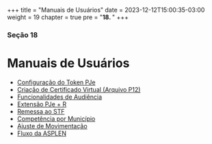 +++
title = "Manuais de Usuários"
date = 2023-12-12T15:00:35-03:00
weight = 19
chapter = true
pre = "<b>18. </b>"
+++

### Seção 18

# Manuais de Usuários

+ [Configuração do Token PJe](/docs/PJE_token_virtual_smartphone_v100.pdf)
+ [Criação de Certificado Virtual (Arquivo P12)](/docs/PJE_certificado_token_virtual_v100.pdf)
+ [Funcionalidades de Audiência](/docs/manual_audiencias.pdf)
+ [Extensão PJe + R](static/docs/manual_pje_r.pdf)
+ [Remessa ao STF](/docs/manual_remessa_ao_stf.pdf)
+ [Competência por Município](/docs/manual_competencia_por_municipio.pdf)
+ [Ajuste de Movimentação](/docs/manual_ajustar_movimentacao.pdf)
+ [Fluxo da ASPLEN](/docs/manual_fluxo_da_asplen.pdf)